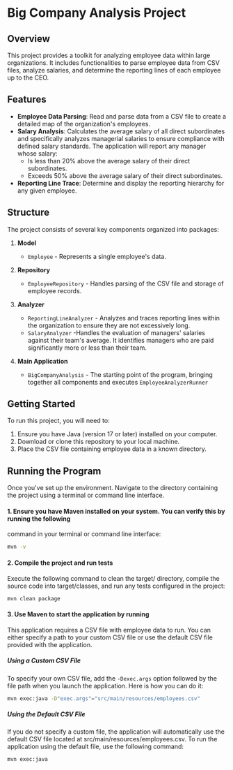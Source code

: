 # Big Company Analysis Project

## Overview

This project provides a toolkit for analyzing employee data within large organizations. It includes
functionalities to parse employee data from CSV files, analyze
salaries, and determine the reporting lines of each employee up to the CEO.

## Features

- **Employee Data Parsing**: Read and parse data from a CSV file to create a detailed map of the
  organization's employees.
- **Salary Analysis**: Calculates the average salary of all direct subordinates and specifically
  analyzes managerial salaries to ensure compliance with defined salary standards. The application
  will report any manager whose salary:
    - Is less than 20% above the average salary of their direct subordinates.
    - Exceeds 50% above the average salary of their direct subordinates.
- **Reporting Line Trace**: Determine and display the reporting hierarchy for any given employee.

## Structure

The project consists of several key components organized into packages:

1. **Model**
    - `Employee` - Represents a single employee's data.

2. **Repository**
    - `EmployeeRepository` - Handles parsing of the CSV file and storage of employee records.

3. **Analyzer**
    - `ReportingLineAnalyzer` - Analyzes and traces reporting lines within the organization to
      ensure they are not excessively long.
    - `SalaryAnalyzer` -Handles the evaluation of managers' salaries against their team's average.
      It identifies managers who are paid significantly more or less than their team.

4. **Main Application**
    - `BigCompanyAnalysis` - The starting point of the program, bringing together all components and
      executes `EmployeeAnalyzerRunner`

## Getting Started

To run this project, you will need to:

1. Ensure you have Java (version 17 or later) installed on your computer.
2. Download or clone this repository to your local machine.
3. Place the CSV file containing employee data in a known directory.

## Running the Program

Once you've set up the environment. Navigate to the directory containing the project using a
terminal or command line interface.

#### 1. Ensure you have Maven installed on your system. You can verify this by running the following

command in your terminal or command line interface:

```bash
mvn -v
```

#### 2. Compile the project and run tests

Execute the following command to clean the target/ directory, compile the source code into
target/classes, and run any tests configured in the project:

```bash
mvn clean package
```

#### 3. Use Maven to start the application by running

This application requires a CSV file with employee data to run. You can either specify a path to
your custom CSV file or use the default CSV file provided with the application.

##### Using a Custom CSV File

To specify your own CSV file, add the `-Dexec.args` option followed by the file path when you launch
the application. Here is how you can do it:

```bash
mvn exec:java -D"exec.args"="src/main/resources/employees.csv" 
```

##### Using the Default CSV File

If you do not specify a custom file, the application will automatically use the default CSV file
located at src/main/resources/employees.csv.
To run the application using the default file, use the following command:

```bash
mvn exec:java
```
